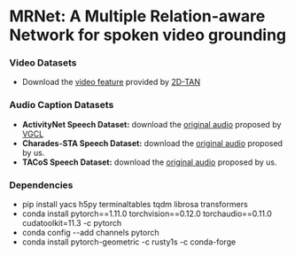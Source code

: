 # MRNet: A Multiple Relation-aware Network for spoken video grounding


### Video Datasets

* Download the [video feature](https://rochester.app.box.com/s/8znalh6y5e82oml2lr7to8s6ntab6mav)  provided by [2D-TAN](https://github.com/microsoft/2D-TAN)

### Audio Caption Datasets

* **ActivityNet Speech Dataset:** download the [original audio](https://drive.google.com/file/d/11f6sC94Swov_opNfpleTlVGyLJDFS5IW/view?usp=sharing) proposed by [VGCL](https://github.com/marmot-xy/Spoken-Video-Grounding)
* **Charades-STA Speech Dataset:** download the [original audio](https://zenodo.org/record/8019213) proposed by us.
* **TACoS Speech Dataset:** download the [original audio](https://zenodo.org/record/8016202) proposed by us.

### Dependencies

* pip install yacs h5py terminaltables tqdm librosa transformers
* conda install pytorch==1.11.0 torchvision==0.12.0 torchaudio==0.11.0 cudatoolkit=11.3 -c pytorch
* conda config --add channels pytorch
* conda install pytorch-geometric -c rusty1s -c conda-forge
